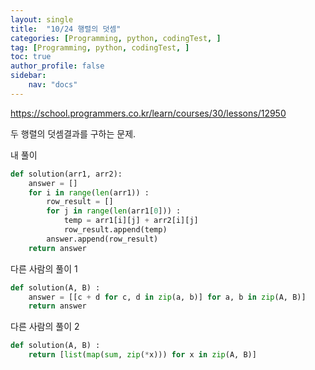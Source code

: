 ```yaml
---
layout: single
title:  "10/24 행렬의 덧셈"
categories: [Programming, python, codingTest, ]
tag: [Programming, python, codingTest, ]
toc: true
author_profile: false
sidebar:
    nav: "docs"
---
```


https://school.programmers.co.kr/learn/courses/30/lessons/12950 

두 행렬의 덧셈결과를 구하는 문제.



내 풀이

```python
def solution(arr1, arr2):
    answer = []
    for i in range(len(arr1)) :
        row_result = []
        for j in range(len(arr1[0])) :
            temp = arr1[i][j] + arr2[i][j]
            row_result.append(temp)
        answer.append(row_result)
    return answer
```





다른 사람의 풀이 1

```python
def solution(A, B) :
    answer = [[c + d for c, d in zip(a, b)] for a, b in zip(A, B)]
    return answer
```



다른 사람의 풀이 2

```python
def solution(A, B) :
    return [list(map(sum, zip(*x))) for x in zip(A, B)]
```

